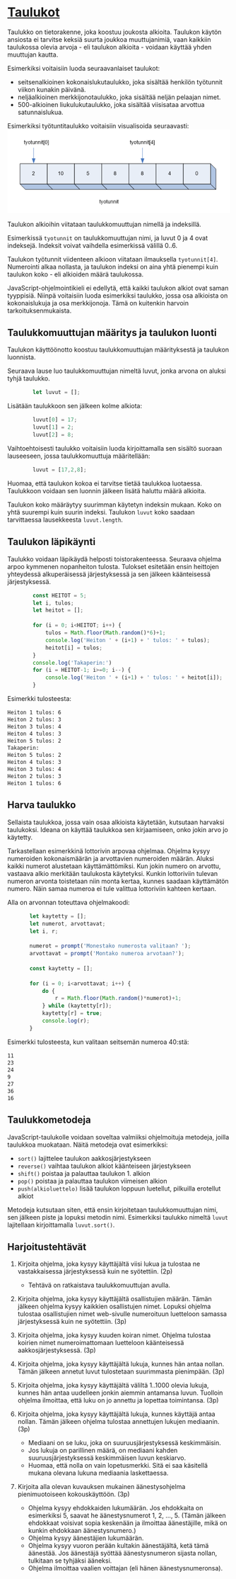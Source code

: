 # [Taulukot](https://developer.mozilla.org/en-US/docs/Web/JavaScript/Reference/Global_Objects/Array)
Taulukko on tietorakenne, joka koostuu joukosta alkioita.
Taulukon käytön ansiosta ei tarvitse keksiä suurta joukkoa muuttujanimiä, vaan
kaikkiin taulukossa olevia arvoja - eli taulukon alkioita - voidaan
käyttää yhden muuttujan kautta.

Esimerkiksi voitaisiin luoda seuraavanlaiset taulukot:
- seitsenalkioinen kokonaislukutaulukko, joka sisältää henkilön työtunnit viikon kunakin päivänä.
- neljäalkioinen merkkijonotaulukko, joka sisältää neljän pelaajan nimet.
- 500-alkioinen liukulukutaulukko, joka sisältää viisisataa arvottua satunnaislukua.

Esimerkiksi työtuntitaulukko voitaisiin visualisoida seuraavasti:
![taulukko](img/taulukko.png)

Taulukon alkioihin viitataan taulukkomuuttujan nimellä ja indeksillä.

Esimerkissä `tyotunnit` on taulukkomuuttujan nimi, ja luvut 0 ja 4 ovat indeksejä.
Indeksit voivat vaihdella esimerkissä välillä 0..6.

Taulukon työtunnit viidenteen alkioon viitataan ilmauksella `tyotunnit[4]`. Numerointi alkaa
nollasta, ja taulukon indeksi on aina yhtä pienempi kuin taulukon koko - eli alkioiden määrä taulukossa.

JavaScript-ohjelmointikieli ei edellytä, että kaikki taulukon alkiot ovat saman tyyppisiä. Niinpä
voitaisiin luoda esimerkiksi taulukko, jossa osa alkioista on kokonaislukuja ja
osa merkkijonoja. Tämä on kuitenkin harvoin tarkoituksenmukaista.

## Taulukkomuuttujan määritys ja taulukon luonti

Taulukon käyttöönotto koostuu taulukkomuuttujan määrityksestä ja taulukon luonnista.

Seuraava lause luo taulukkomuuttujan nimeltä luvut, jonka arvona on aluksi tyhjä taulukko.
```javascript
        let luvut = [];
```

Lisätään taulukkoon sen jälkeen kolme alkiota:
```javascript
        luvut[0] = 17;
        luvut[1] = 2;
        luvut[2] = 8;
```        
Vaihtoehtoisesti taulukko voitaisiin luoda kirjoittamalla sen
sisältö suoraan lauseeseen, jossa taulukkomuuttuja määritellään:
```javascript
        luvut = [17,2,8];
```    

Huomaa, että taulukon kokoa ei tarvitse tietää taulukkoa luotaessa.
Taulukkoon voidaan sen luonnin jälkeen lisätä haluttu määrä alkioita.

Taulukon koko määräytyy suurimman käytetyn indeksin mukaan. Koko on yhtä suurempi kuin suurin indeksi.
Taulukon `luvut` koko saadaan tarvittaessa lausekkeesta `luvut.length`.

## Taulukon läpikäynti

Taulukko voidaan läpikäydä helposti toistorakenteessa.
Seuraava ohjelma arpoo kymmenen nopanheiton tulosta.
Tulokset esitetään ensin heittojen yhteydessä alkuperäisessä järjestyksessä
 ja sen jälkeen käänteisessä järjestyksessä.

```javascript
        const HEITOT = 5;
        let i, tulos;
        let heitot = [];

        for (i = 0; i<HEITOT; i++) {
            tulos = Math.floor(Math.random()*6)+1;
            console.log('Heiton ' + (i+1) + ' tulos: ' + tulos);
            heitot[i] = tulos;
        }
        console.log('Takaperin:')
        for (i = HEITOT-1; i>=0; i--) {
            console.log('Heiton ' + (i+1) + ' tulos: ' + heitot[i]);
        }
```

Esimerkki tulosteesta:
```
Heiton 1 tulos: 6
Heiton 2 tulos: 3
Heiton 3 tulos: 4
Heiton 4 tulos: 3
Heiton 5 tulos: 2
Takaperin:
Heiton 5 tulos: 2
Heiton 4 tulos: 3
Heiton 3 tulos: 4
Heiton 2 tulos: 3
Heiton 1 tulos: 6
```

## Harva taulukko

Sellaista taulukkoa, jossa vain osaa alkioista käytetään, kutsutaan harvaksi taulukoksi.
Ideana on käyttää taulukkoa sen kirjaamiseen, onko jokin arvo jo käytetty.

Tarkastellaan esimerkkinä lottorivin arpovaa ohjelmaa. Ohjelma kysyy numeroiden kokonaismäärän
ja arvottavien numeroiden määrän.
Aluksi kaikki numerot alustetaan käyttämättömiksi.
Kun jokin numero on arvottu, vastaava alkio merkitään taulukosta käytetyksi.
Kunkin lottoriviin tulevan numeron arvonta toistetaan niin monta kertaa, kunnes saadaan käyttämätön numero.
Näin samaa numeroa ei tule valittua lottoriviin kahteen kertaan.

Alla on arvonnan toteuttava ohjelmakoodi:
```javascript
       let kaytetty = [];
       let numerot, arvottavat;
       let i, r;

       numerot = prompt('Monestako numerosta valitaan? ');
       arvottavat = prompt('Montako numeroa arvotaan?');

       const kaytetty = [];

       for (i = 0; i<arvottavat; i++) {
           do {
               r = Math.floor(Math.random()*numerot)+1;
           } while (kaytetty[r]);
           kaytetty[r] = true;
           console.log(r);
       }
```

Esimerkki tulosteesta, kun valitaan seitsemän numeroa 40:stä:
```
11
23
24
9
27
36
16
```

## Taulukkometodeja

JavaScript-taulukolle voidaan soveltaa valmiiksi ohjelmoituja metodeja, joilla taulukkoa muokataan.
Näitä metodeja ovat esimerkiksi:

- `sort()`	lajittelee taulukon aakkosjärjestykseen
- `reverse()`	vaihtaa taulukon alkiot käänteiseen 	järjestykseen
- `shift()`	poistaa ja palauttaa taulukon 1. alkion
- `pop()`	poistaa ja palauttaa taulukon viimeisen 	alkion
- `push(alkioluettelo)`	lisää taulukon loppuun luetellut, pilkuilla 	erotellut alkiot

Metodeja kutsutaan siten, että ensin kirjoitetaan taulukkomuuttujan nimi, sen jälkeen piste ja lopuksi metodin nimi.
Esimerkiksi taulukko nimeltä `luvut` lajitellaan kirjoittamalla `luvut.sort()`.

## Harjoitustehtävät

1. Kirjoita ohjelma, joka kysyy käyttäjältä viisi lukua ja tulostaa ne vastakkaisessa järjestyksessä kuin ne syötettiin. (2p)

     - Tehtävä on ratkaistava taulukkomuuttujan avulla.

2. Kirjoita ohjelma, joka kysyy käyttäjältä osallistujien määrän. Tämän jälkeen ohjelma kysyy kaikkien osallistujen nimet.
Lopuksi ohjelma tulostaa osallistujien nimet web-sivulle numeroituun luetteloon samassa järjestyksessä kuin ne syötettiin. (3p)

3. Kirjoita ohjelma, joka kysyy kuuden koiran nimet.
Ohjelma tulostaa koirien nimet numeroimattomaan luetteloon käänteisessä aakkosjärjestyksessä. (3p)

4. Kirjoita ohjelma, joka kysyy käyttäjältä lukuja, kunnes hän antaa nollan. Tämän jälkeen annetut luvut tulostetaan suurimmasta pienimpään. (3p)

5. Kirjoita ohjelma, joka kysyy käyttäjältä väliltä 1..1000 olevia lukuja, kunnes hän antaa uudelleen jonkin aiemmin antamansa luvun. Tuolloin ohjelma ilmoittaa, että luku on jo annettu ja lopettaa toimintansa. (3p)

6. Kirjoita ohjelma, joka kysyy käyttäjältä lukuja, kunnes käyttäjä antaa nollan. Tämän jälkeen ohjelma tulostaa annettujen lukujen mediaanin. (3p)
   
     - Mediaani on se luku, joka on suuruusjärjestyksessä keskimmäisin.
     - Jos lukuja on parillinen määrä, on mediaani kahden suuruusjärjestyksessä keskimmäisen luvun keskiarvo.
     - Huomaa, että nolla on vain lopetusmerkki. Sitä ei saa käsitellä mukana olevana lukuna mediaania laskettaessa.
     
7. Kirjoita alla olevan kuvauksen mukainen äänestysohjelma pienimuotoiseen kokouskäyttöön. (3p)
    - Ohjelma kysyy ehdokkaiden lukumäärän. Jos ehdokkaita on esimerkiksi 5, saavat he äänestysnumerot 1, 2, ..., 5. (Tämän jälkeen ehdokkaat voisivat sopia keskenään ja ilmoittaa äänestäjille, mikä on kunkin ehdokkaan äänestysnumero.)
    - Ohjelma kysyy äänestäjien lukumäärän.
    - Ohjelma kysyy vuoron perään kultakin äänestäjältä, ketä tämä äänestää. Jos äänestäjä syöttää äänestysnumeron sijasta nollan, tulkitaan se tyhjäksi ääneksi.
    - Ohjelma ilmoittaa vaalien voittajan (eli hänen äänestysnumeronsa).

 

